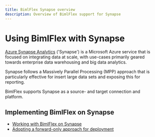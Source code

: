 ```yaml
---
title: BimlFlex Synapse overview
description: Overview of BimlFlex support for Synapse
---
```

# Using BimlFlex with Synapse

[Azure Synapse Analytics](https://azure.microsoft.com/en-us/services/synapse-analytics) ('Synapse') is a Microsoft Azure service that is focused on integrating data at scale, with use-cases primarily geared towards enterprise data warehousing and big data analytics.

Synapse follows a Massively Parallel Processing (MPP) approach that is particularly effective for insert large data sets and exposing this for reporting.

BimlFlex supports Synapse as a source- and target connection and platform.

## Implementing BimlFlex on Synapse

* [Working with BimlFlex on Synapse](bimlflex-synapse-implementation)
* [Adopting a forward-only approach for deployment](bimlflex-synapse-forward-only)
